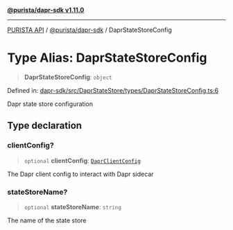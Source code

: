 [**@purista/dapr-sdk v1.11.0**](../README.md)

***

[PURISTA API](../../../packages.md) / [@purista/dapr-sdk](../README.md) / DaprStateStoreConfig

# Type Alias: DaprStateStoreConfig

> **DaprStateStoreConfig**: `object`

Defined in: [dapr-sdk/src/DaprStateStore/types/DaprStateStoreConfig.ts:6](https://github.com/puristajs/purista/blob/master/packages/dapr-sdk/src/DaprStateStore/types/DaprStateStoreConfig.ts#L6)

Dapr state store configuration

## Type declaration

### clientConfig?

> `optional` **clientConfig**: [`DaprClientConfig`](DaprClientConfig.md)

The Dapr client config to interact with Dapr sidecar

### stateStoreName?

> `optional` **stateStoreName**: `string`

The name of the state store

